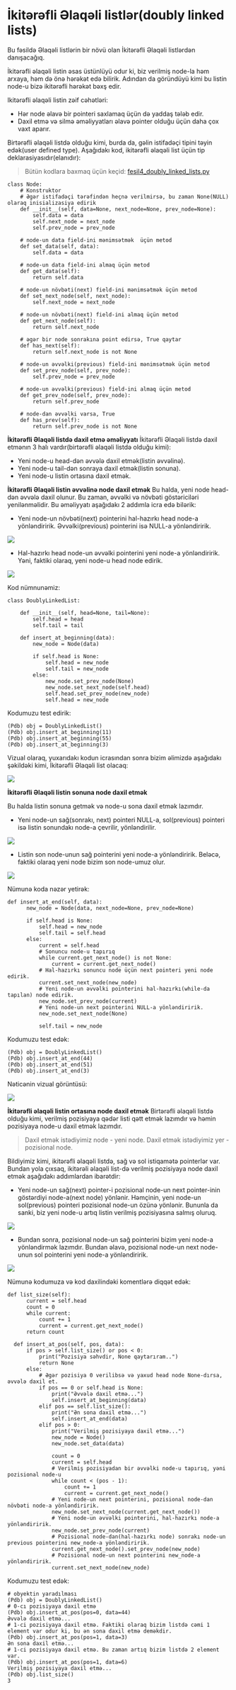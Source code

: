 # İkitərəfli Əlaqəli listlər(doubly linked lists)

Bu fəsildə Əlaqəli listlərin bir növü olan İkitərəfli Əlaqəli listlərdən danışacağıq.

İkitərəfli əlaqəli listin əsas üstünlüyü odur ki, biz verilmiş node-la həm arxaya, həm də önə hərəkət edə bilirik.
Adından da göründüyü kimi bu listin node-u bizə ikitərəfli hərəkət bəxş edir.

Ikitərəfli əlaqəli listin zəif cəhətləri:
* Hər node əlavə bir pointeri saxlamaq üçün də yaddaş tələb edir.
* Daxil etmə və silmə əməliyyatları əlavə pointer olduğu üçün daha çox vaxt aparır.

Birtərəfli əlaqəli listdə olduğu kimi, burda da, gəlin istifadəçi tipini təyin edək(user defined type).
Aşağıdakı kod, ikitərəfli əlaqəli list üçün tip deklarasiyasıdır(elanıdır):

> Bütün kodlara baxmaq üçün keçid: [fesil4_doubly_linked_lists.py](../Source_Code/python_kodlar/fesil4/fesil4_doubly_linked_lists.py)

```
class Node:
    # Konstruktor
    # Əgər istifadəçi tərəfindən heçnə verilmirsə, bu zaman None(NULL) olaraq inisializasiya edirik
    def __init__(self, data=None, next_node=None, prev_node=None):
        self.data = data
        self.next_node = next_node
        self.prev_node = prev_node

    # node-un data field-ini mənimsətmək  üçün metod
    def set_data(self, data):
        self.data = data

    # node-un data field-ini almaq üçün metod
    def get_data(self):
        return self.data

    # node-un növbəti(next) field-ini mənimsətmək üçün metod
    def set_next_node(self, next_node):
        self.next_node = next_node

    # node-un növbəti(next) field-ini almaq üçün metod
    def get_next_node(self):
        return self.next_node

    # əgər bir node sonrakına point edirsə, True qaytar
    def has_next(self):
        return self.next_node is not None

    # node-un əvvəlki(previous) field-ini mənimsətmək üçün metod
    def set_prev_node(self, prev_node):
        self.prev_node = prev_node

    # node-un əvvəlki(previous) field-ini almaq üçün metod
    def get_prev_node(self, prev_node):
        return self.prev_node

    # node-dan əvvəlki varsa, True
    def has_prev(self):
        return self.prev_node is not None
```

**İkitərəfli Əlaqəli listdə daxil etmə əməliyyatı**
İkitərəfli Əlaqəli listdə daxil etmənın 3 halı vardır(birtərəfli əlaqəli listdə olduğu kimi):
* Yeni node-u head-dən əvvələ daxil etmək(listin əvvəlinə).
* Yeni node-u tail-dən sonraya daxil etmək(listin sonuna).
* Yeni node-u listin ortasına daxil etmək.

**İkitərəfli Əlaqəli listin əvvəlinə node daxil etmək**
Bu halda, yeni node head-dən əvvələ daxil olunur. Bu zaman, əvvəlki və növbəti göstəriciləri yenilənməlidir. Bu əməliyyatı aşağıdakı 2 addımla icra edə bilərik:

* Yeni node-un növbəti(next) pointerini hal-hazırkı head node-a yönləndiririk. Əvvəlki(previous) pointerini isə NULL-a yönləndiririk.

![](../Source_Code/resources/fesil4/doubly_linked_list_insert_at_beginning_1.png)

* Hal-hazırkı head node-un əvvəlki pointerini yeni node-a yönləndiririk. Yəni, faktiki olaraq, yeni node-u head node edirik.

![](../Source_Code/resources/fesil4/doubly_linked_list_insert_at_beginning_2.png)

Kod nümnunəmiz:

```
class DoublyLinkedList:

    def __init__(self, head=None, tail=None):
        self.head = head
        self.tail = tail

    def insert_at_beginning(data):
        new_node = Node(data)

        if self.head is None:
            self.head = new_node
            self.tail = new_node
        else:
            new_node.set_prev_node(None)
            new_node.set_next_node(self.head)
            self.head.set_prev_node(new_node)
            self.head = new_node
```

Kodumuzu test edirik:

```
(Pdb) obj = DoublyLinkedList()
(Pdb) obj.insert_at_beginning(11)
(Pdb) obj.insert_at_beginning(55)
(Pdb) obj.insert_at_beginning(3)
```

Vizual olaraq, yuxarıdakı kodun icrasından sonra bizim əlimizdə aşağıdakı şəkildəki kimi, İkitərəfli Əlaqəli list olacaq:

![](../Source_Code/resources/fesil4/doubly_linked_list_visualization_1.png)


**İkitərəfli Əlaqəli listin sonuna node daxil etmək**

Bu halda listin sonuna getmək və node-u sona daxil etmək lazımdır.

* Yeni node-un sağ(sonrakı, next) pointeri NULL-a, sol(previous) pointeri isə listin sonundakı node-a çevrilir, yönləndirilir.

![](../Source_Code/resources/fesil4/doubly_linked_list_insert_at_end_1.png)

* Listin son node-unun sağ pointerini yeni node-a yönləndiririk. Beləcə, faktiki olaraq yeni node bizim son node-umuz olur.

![](../Source_Code/resources/fesil4/doubly_linked_list_insert_at_end_2.png)

Nümunə koda nəzər yetirək:

```
def insert_at_end(self, data):
      new_node = Node(data, next_node=None, prev_node=None)

      if self.head is None:
          self.head = new_node
          self.tail = self.head
      else:
          current = self.head
          # Sonuncu node-u tapırıq
          while current.get_next_node() is not None:
              current = current.get_next_node()
          # Hal-hazırkı sonuncu node üçün next pointeri yeni node edirik.    
          current.set_next_node(new_node)
          # Yeni node-un əvvəlki pointerini hal-hazırkı(while-da tapılan) node edirik.
          new_node.set_prev_node(current)
          # Yeni node-un next pointerini NULL-a yönləndiririk.
          new_node.set_next_node(None)

          self.tail = new_node
```

Kodumuzu test edək:

```
(Pdb) obj = DoublyLinkedList()
(Pdb) obj.insert_at_end(44)
(Pdb) obj.insert_at_end(51)
(Pdb) obj.insert_at_end(3)
```

Nəticənin vizual görüntüsü:

![](../Source_Code/resources/fesil4/doubly_linked_list_insert_at_end_3.png)

**İkitərəfli əlaqəli listin ortasına node daxil etmək**
Birtərəfli əlaqəli listdə olduğu kimi, verilmiş pozisiyaya qədər listi qətt etmək lazımdır və həmin pozisiyaya node-u daxil etmək lazımdır.
> Daxil etmək istədiyimiz node - yeni node.
> Daxil etmək istədiyimiz yer - pozisional node.

Bildiyimiz kimi, ikitərəfli əlaqəli listdə, sağ və sol istiqamətə pointerlər var. Bundan yola çıxsaq, ikitərəli əlaqəli list-də verilmiş pozisiyaya node daxil etmək aşağıdakı addımlardan ibarətdir:

* Yeni node-un sağ(next) pointer-i pozisional node-un next pointer-inin göstərdiyi node-a(next node) yönlənir. Həmçinin, yeni node-un sol(previous) pointeri pozisional node-un özünə yönlənir. Bununla da sanki, biz yeni node-u artıq listin verilmiş pozisiyasına salmış oluruq.

![](../Source_Code/resources/fesil4/doubly_linked_list_insert_at_middle_1.png)


* Bundan sonra, pozisional node-un sağ pointerini bizim yeni node-a yönləndirmək lazımdır. Bundan əlavə, pozisional node-un next node-unun sol pointerini yeni node-a yönləndiririk.

![](../Source_Code/resources/fesil4/doubly_linked_list_insert_at_middle_2.png)


Nümunə kodumuza və kod daxilindəki komentlərə diqqət edək:
```
def list_size(self):
      current = self.head
      count = 0
      while current:
          count += 1
          current = current.get_next_node()
      return count

  def insert_at_pos(self, pos, data):
      if pos > self.list_size() or pos < 0:
          print("Pozisiya səhvdir, None qaytarıram..")
          return None
      else:
          # Əgər pozisiya 0 verilibsə və yaxud head node None-dırsa, əvvələ daxil et.
          if pos == 0 or self.head is None:
              print("Əvvələ daxil etmə...")
              self.insert_at_beginning(data)
          elif pos == self.list_size():
              print("Ən sona daxil etmə...")
              self.insert_at_end(data)
          elif pos > 0:
              print("Verilmiş pozisiyaya daxil etmə...")
              new_node = Node()
              new_node.set_data(data)

              count = 0
              current = self.head
              # Verilmiş pozisiyadan bir əvvəlki node-u tapırıq, yəni pozisional node-u
              while count < (pos - 1):
                  count += 1
                  current = current.get_next_node()
              # Yeni node-un next pointerini, pozisional node-dan növbəti node-a yönləndiririk.
              new_node.set_next_node(current.get_next_node())
              # Yeni node-un əvvəlki pointerini, hal-hazırkı node-a yönləndiririk.
              new_node.set_prev_node(current)
              # Pozisional node-dan(hal-hazırkı node) sonrakı node-un previous pointerini new_node-a yönləndiririk.
              current.get_next_node().set_prev_node(new_node)
              # Pozisional node-un next pointerini new_node-a yönləndiririk.
              current.set_next_node(new_node)
```

Kodumuzu test edək:

```
# obyektin yaradılması
(Pdb) obj = DoublyLinkedList()
# 0-cı pozisiyaya daxil etmə
(Pdb) obj.insert_at_pos(pos=0, data=44)
Əvvələ daxil etmə...
# 1-ci pozisiyaya daxil etmə. Faktiki olaraq bizim listdə cəmi 1 element var odur ki, bu ən sona daxil etmə deməkdir.
(Pdb) obj.insert_at_pos(pos=1, data=3)
Ən sona daxil etmə...
# 1-ci pozisiyaya daxil etmə. Bu zaman artıq bizim listdə 2 element var.
(Pdb) obj.insert_at_pos(pos=1, data=6)
Verilmiş pozisiyaya daxil etmə...
(Pdb) obj.list_size()
3
```
